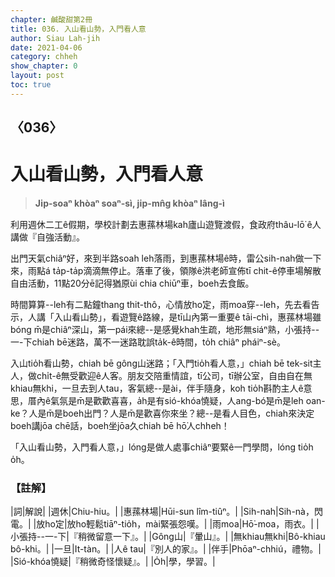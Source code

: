 ```yaml
---
chapter: 鹹酸甜第2冊
title: 036. 入山看山勢，入門看人意
author: Siau Lah-jih
date: 2021-04-06
category: chheh
show_chapter: 0
layout: post
toc: true
---
```


## 〈036〉
# 入山看山勢，入門看人意
> **Ji̍p-soaⁿ khòaⁿ soaⁿ-sì, ji̍p-mn̂g khòaⁿ lâng-ì**

利用週休二工ê假期，學校計劃去惠蓀林場kah廬山遊覽渡假，食政府thâu-lō͘ ê人講做『自強活動』。

出門天氣chiâⁿ好，來到半路soah leh落雨，到惠蓀林場ê時，雷公sih-nah做一下來，雨點á ta̍p-ta̍p滴滴無停止。落車了後，領隊ê洪老師宣佈tī chit-ê停車場解散自由活動，11點20分ē記得猶原ùi chia chiūⁿ車，boeh去食飯。

時間算算--leh有二點鐘thang thit-thô，心情放ho͘定，雨moa穿--leh，先去看告示，人講「入山看山勢」，看遊覽ê路線，是tī山內第一重要ê tāi-chì，惠蓀林場雖bóng m̄是chiâⁿ深山，第一pái來總--是感覺khah生疏，地形無siáⁿ熟，小張持--一-下chiah bē迷路，萬不一迷路耽誤ta̍k-ê時間，to̍h chiâⁿ pháiⁿ-sè。

入山tio̍h看山勢，chiah bē gông山迷路；「入門tio̍h看人意，」chiah bē tek-sit主人，做chi̍t-ê無受歡迎ê人客。朋友交陪重情誼，tī公司，tī辦公室，自由自在無khiau無khi，一旦去到人tau，客氣總--是ài，伴手隨身，koh tio̍h斟酌主人ê意思，厝內ê氣氛是m̄是歡歡喜喜，a̍h是有sió-khóa憢疑，人ang-bó͘是m̄是leh oan-ke？人是m̄是boeh出門？人是m̄是歡喜你來坐？總--是看人目色，chiah來決定boeh講jōa chē話，boeh坐jōa久chiah bē hō͘人chheh！

「入山看山勢，入門看人意，」lóng是做人處事chiâⁿ要緊ê一門學問，lóng tio̍h o̍h。

### 【註解】

|詞|解說|
|週休|Chiu-hiu。|
|惠蓀林場|Hūi-sun lîm-tiûⁿ。|
|Sih-nah|Sih-nà，閃電。|
|放ho͘定|放ho͘輕鬆tiāⁿ-tio̍h，mài緊張怨嘆。|
|雨moa|Hō͘-moa，雨衣。|
|小張持--一-下|『稍微留意一下』。|
|Gông山|『暈山』。|
|無khiau無khi|Bô-khiau bô-khi。|
|一旦|It-tàn。|
|人ê tau|『別人的家』。|
|伴手|Phōaⁿ-chhiú，禮物。|
|Sió-khóa憢疑|『稍微奇怪懷疑』。|
|O̍h|學，學習。|
